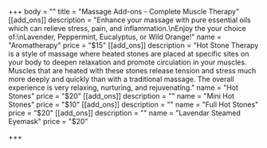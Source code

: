 +++
body = ""
title = "Massage Add-ons - Complete Muscle Therapy"
[[add_ons]]
description = "Enhance your massage with pure essential oils which can relieve stress, pain, and inflammation.\nEnjoy the your choice of:\nLavender, Peppermint, Eucalyptus, or Wild Orange!"
name = "Aromatherapy"
price = "$15"
[[add_ons]]
description = "Hot Stone Therapy is a style of massage where heated stones are placed at specific sites on your body to deepen relaxation and promote circulation in your muscles. Muscles that are heated with these stones release tension and stress much more deeply and quickly than with a traditional massage. The overall experience is very relaxing, nurturing, and rejuvenating."
name = "Hot Stones"
price = "$20"
[[add_ons]]
description = ""
name = "Mini Hot Stones"
price = "$10"
[[add_ons]]
description = ""
name = "Full Hot Stones"
price = "$20"
[[add_ons]]
description = ""
name = "Lavendar Steamed Eyemask"
price = "$20"

+++
